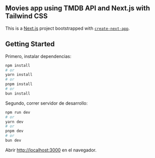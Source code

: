 ## Movies app using TMDB API and Next.js with Tailwind CSS

This is a [Next.js](https://nextjs.org/) project bootstrapped with [`create-next-app`](https://github.com/vercel/next.js/tree/canary/packages/create-next-app).

## Getting Started

Primero, instalar dependencias:

```bash
npm install
# or
yarn install
# or
pnpm install
# or
bun install
```

Segundo, correr servidor de desarrollo:

```bash
npm run dev
# or
yarn dev
# or
pnpm dev
# or
bun dev
```

Abrir [http://localhost:3000](http://localhost:3000) en el navegador.

